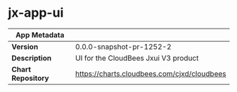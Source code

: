 # jx-app-ui

|App Metadata||
|---|---|
| **Version** | 0.0.0-snapshot-pr-1252-2 |
| **Description** | UI for the CloudBees Jxui V3 product |
| **Chart Repository** | https://charts.cloudbees.com/cjxd/cloudbees |

